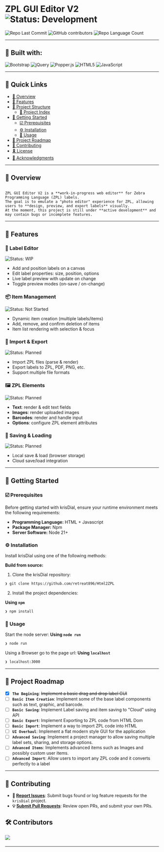 # ZPL GUI Editor V2 ![Status: Development](https://img.shields.io/badge/Status-Development-blue?style=flat&logo=visualstudiocode&logoColor=white)

![Repo Last Commit](https://img.shields.io/github/last-commit/YOUR_USERNAME/zpl-gui-editor-v2?style=flat&logo=git&logoColor=white&color=0007d4)
![GitHub contributors](https://img.shields.io/github/contributors/YOUR_USERNAME/zpl-gui-editor-v2?style=flat&color=blue)
![Repo Language Count](https://img.shields.io/github/languages/count/YOUR_USERNAME/zpl-gui-editor-v2?style=flat&color=0007d4)

---

## 🧩 Built with:
![Bootstrap](https://img.shields.io/badge/Bootstrap-7952B3.svg?style=flat&logo=Bootstrap&logoColor=white)
![jQuery](https://img.shields.io/badge/jQuery-0769AD.svg?style=flat&logo=jquery&logoColor=white)
![Popper.js](https://img.shields.io/badge/Popper.js-f7df1e?style=flat&logo=javascript&logoColor=black)
![HTML5](https://img.shields.io/badge/HTML5-E34F26.svg?style=flat&logo=HTML5&logoColor=white)
![JavaScript](https://img.shields.io/badge/JavaScript-F7DF1E.svg?style=flat&logo=JavaScript&logoColor=black)

---

## 🔗 Quick Links

-   [📍 Overview](#-overview)
-   [👾 Features](#-features)
-   [📁 Project Structure](#-project-structure)
    -   [📂 Project Index](#-project-index)
-   [🚀 Getting Started](#-getting-started)
    -   [☑️ Prerequisites](#-prerequisites)
    -   [⚙️ Installation](#-installation)
    -   [🤖 Usage](#🤖-usage)
-   [📌 Project Roadmap](#-project-roadmap)
-   [🔰 Contributing](#-contributing)
-   [🎗 License](#-license)
-   [🙌 Acknowledgments](#-acknowledgments)

---

## 📍 Overview

<code>
ZPL GUI Editor V2 is a **work-in-progress web editor** for Zebra Programming Language (ZPL) labels.  
The goal is to emulate a "photo editor" experience for ZPL, allowing users to **design, preview, and export labels** visually.  
At the moment, this project is still under **active development** and may contain bugs or incomplete features.
</code>

---

## 👾 Features

### 📝 Label Editor
![Status: WIP](https://img.shields.io/badge/Status-WIP-yellow?style=flat&logo=ipfs&logoColor=white)  
- Add and position labels on a canvas  
- Edit label properties: size, position, options  
- Live label preview with update on change  
- Toggle preview modes (on-save / on-change)  

### 📦 Item Management
![Status: Not Started](https://img.shields.io/badge/Status-Not_Started-red?style=flat&logo=ipfs&logoColor=white)  
- Dynamic item creation (multiple labels/items)  
- Add, remove, and confirm deletion of items  
- Item list rendering with selection & focus  

### 🔄 Import & Export
![Status: Planned](https://img.shields.io/badge/Status-Planned-lightgrey?style=flat&logo=ipfs&logoColor=black)  
- Import ZPL files (parse & render)  
- Export labels to ZPL, PDF, PNG, etc.  
- Support multiple file formats  

### 🖼 ZPL Elements
![Status: Planned](https://img.shields.io/badge/Status-Planned-lightgrey?style=flat&logo=ipfs&logoColor=black)  
- **Text**: render & edit text fields  
- **Images**: render uploaded images  
- **Barcodes**: render and handle input  
- **Options**: configure ZPL element attributes  

### 💾 Saving & Loading
![Status: Planned](https://img.shields.io/badge/Status-Planned-lightgrey?style=flat&logo=ipfs&logoColor=black)  
- Local save & load (browser storage)  
- Cloud save/load integration  

---

## 🚀 Getting Started

### ☑️ Prerequisites

Before getting started with krisDial, ensure your runtime environment meets the following requirements:

-   **Programming Language:** HTML + Javascript
-   **Package Manager:** Npm
-   **Server Software:** Node 21+

### ⚙️ Installation

Install krisDial using one of the following methods:

**Build from source:**

1. Clone the krisDial repository:

```sh
❯ git clone https://github.com/retreat896/Html2ZPL
```

2. Install the project dependencies:

**Using `npm`** &nbsp; [<img align="center" src="" />]()

```sh
❯ npm install
```

### 🤖 Usage

Start the node server: **Using `node run`** &nbsp; [<img align="center" src="" />]()

```sh
❯ node run
```

Using a Browser go to the page url: **Using `localhost`** &nbsp; [<img align="center" src="" />]()

```sh
❯ localhost:3000
```

---

## 📌 Project Roadmap

-   [x] **`The Begining`**: <strike>Implement a basic drag and drop label GUI </strike>
-   [ ] **`Basic Item Creation`**: Implement some of the base label components such as text, graphic, and barcode.
-   [ ] **`Basic Saving`**: Implement Label saving and item saving to "Cloud" using API
-   [ ] **`Basic Export`**: Implement Exporting to ZPL code from HTML Dom
-   [ ] **`Basic Import`**: Implement a way to import ZPL code into HTML
-   [ ] **`UI Overhaul`**: Implement a flat modern style GUI for the application
-   [ ] **`Advanced Saving`**: Implement a project manager to allow saving multiple label sets, sharing, and storage options.
-   [ ] **`Advanced Items`**: Implements advanced items such as Images and possibly custom user items.
-   [ ] **`Advanced Import`**: Allow users to import any ZPL code and it converts perfectly to a label

---

## 🔰 Contributing


-   **🐛 [Report Issues](https://github.com/retreat896/Html2ZPL/issues)**: Submit bugs found or log feature requests for the `krisDial` project.
-   **💡 [Submit Pull Requests](https://github.com/retreat896/Html2ZPL/blob/main/CONTRIBUTING.md)**: Review open PRs, and submit your own PRs.

<h2>🛠️ Contributors</summary>
<br>
<p align="left">
   <a href="https://github.com{/retreat896/krisDial/}graphs/contributors">
      <img src="https://contrib.rocks/image?repo=retreat896/Html2ZPL">
   </a>
</p>


---
